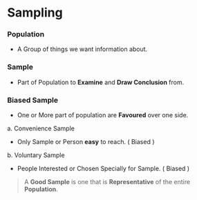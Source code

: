 # Sampling

### Population 

- A Group of things we want information about.

### Sample

- Part of Population to **Examine** and **Draw Conclusion** from.

### Biased Sample
- One or More part of population are **Favoured** over one side.

a. Convenience Sample
- Only Sample or Person **easy** to reach. ( Biased )

b. Voluntary Sample
- People Interested or Chosen Specially for Sample. ( Biased )

> A **Good Sample** is one that is **Representative** of the entire **Population**.
